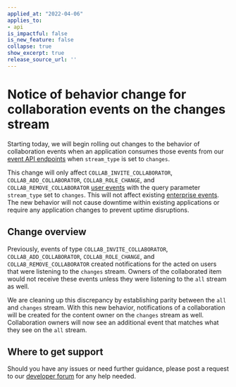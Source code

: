 ```yaml
---
applied_at: "2022-04-06"
applies_to: 
- api
is_impactful: false
is_new_feature: false
collapse: true
show_excerpt: true
release_source_url: ''
---
```


# Notice of behavior change for collaboration events on the changes stream

Starting today, we will begin rolling out changes to the behavior of
collaboration events when an application consumes those events from our
[event API endpoints][event-apis] when `stream_type` is set to `changes`. 

This change will only affect `COLLAB_INVITE_COLLABORATOR`,
`COLLAB_ADD_COLLABORATOR`, `COLLAB_ROLE_CHANGE`, and 
`COLLAB_REMOVE_COLLABORATOR` [user events][user-events]
with the query parameter `stream_type` set to `changes`. 
This will not affect existing [enterprise events][enterprise-events].
The new behavior will not cause downtime within existing applications 
or require any application changes to prevent uptime disruptions.

<!-- more -->

## Change overview

Previously, events of type `COLLAB_INVITE_COLLABORATOR`,
`COLLAB_ADD_COLLABORATOR`, `COLLAB_ROLE_CHANGE`, and
`COLLAB_REMOVE_COLLABORATOR` created notifications
for the acted on users that were listening to the `changes` stream.
Owners of the collaborated item would not receive these events unless
they were listening to the `all` stream as well.

We are cleaning up this discrepancy by establishing parity 
between the `all` and `changes` stream. With this new behavior, 
notifications of a collaboration will be created for the content owner
on the `changes` stream as well. Collaboration owners will now see an
additional event that matches what they see on the `all` stream.

## Where to get support

Should you have any issues or need further guidance, please post a request to
our [developer forum][forum] for any help needed.

[event-apis]: https://developer.box.com/reference/get-events/
[user-events]: https://developer.box.com/guides/events/user-events/for-user/#event-types
[enterprise-events]: https://developer.box.com/guides/events/enterprise-events/for-enterprise/
[user-access-token]: g://authentication/jwt/user-access-tokens/
[forum]: https://support.box.com/hc/en-us/community/topics/360001932973-Platform-and-Developer-Forum
